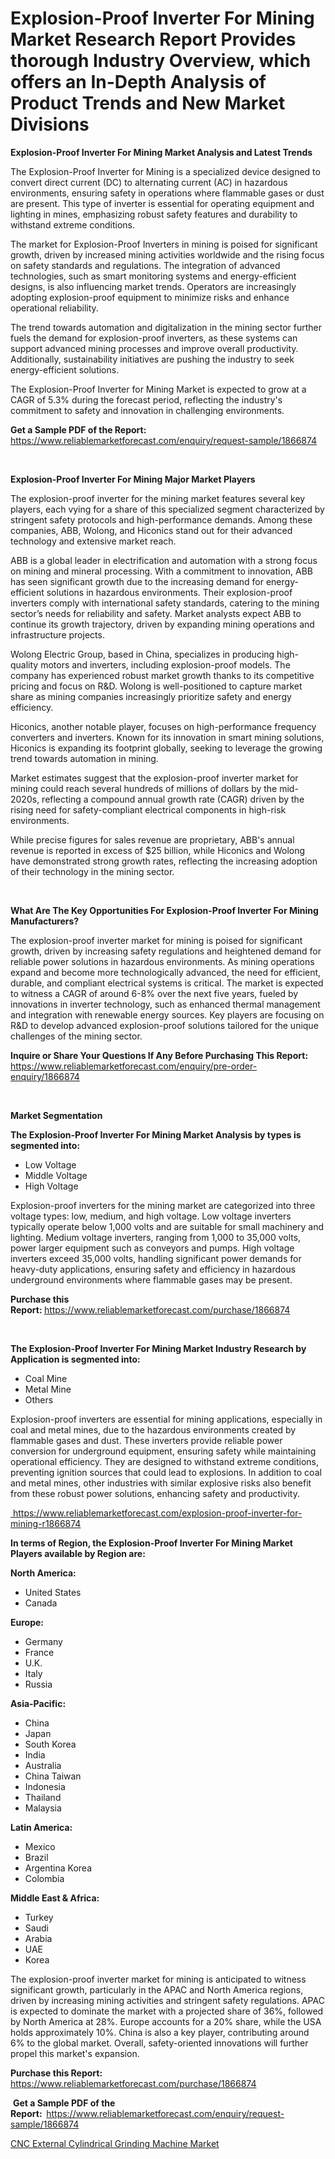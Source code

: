 <p><h1>Explosion-Proof Inverter For Mining Market Research Report Provides thorough Industry Overview, which offers an In-Depth Analysis of Product Trends and New Market Divisions</h1></p><p><strong>Explosion-Proof Inverter For Mining Market Analysis and Latest Trends</strong></p>
<p><p>The Explosion-Proof Inverter for Mining is a specialized device designed to convert direct current (DC) to alternating current (AC) in hazardous environments, ensuring safety in operations where flammable gases or dust are present. This type of inverter is essential for operating equipment and lighting in mines, emphasizing robust safety features and durability to withstand extreme conditions.</p><p>The market for Explosion-Proof Inverters in mining is poised for significant growth, driven by increased mining activities worldwide and the rising focus on safety standards and regulations. The integration of advanced technologies, such as smart monitoring systems and energy-efficient designs, is also influencing market trends. Operators are increasingly adopting explosion-proof equipment to minimize risks and enhance operational reliability.</p><p>The trend towards automation and digitalization in the mining sector further fuels the demand for explosion-proof inverters, as these systems can support advanced mining processes and improve overall productivity. Additionally, sustainability initiatives are pushing the industry to seek energy-efficient solutions.</p><p>The Explosion-Proof Inverter for Mining Market is expected to grow at a CAGR of 5.3% during the forecast period, reflecting the industry's commitment to safety and innovation in challenging environments.</p></p>
<p><strong>Get a Sample PDF of the Report:&nbsp;</strong> <a href="https://www.reliablemarketforecast.com/enquiry/request-sample/1866874?utm_campaign=3182&utm_medium=2&utm_source=Github&utm_content=ia&utm_term=12042025&utm_id=explosion-proof-inverter-for-mining">https://www.reliablemarketforecast.com/enquiry/request-sample/1866874</a></p>
<p>&nbsp;</p>
<p><strong>Explosion-Proof Inverter For Mining Major Market Players</strong></p>
<p><p>The explosion-proof inverter for the mining market features several key players, each vying for a share of this specialized segment characterized by stringent safety protocols and high-performance demands. Among these companies, ABB, Wolong, and Hiconics stand out for their advanced technology and extensive market reach.</p><p>ABB is a global leader in electrification and automation with a strong focus on mining and mineral processing. With a commitment to innovation, ABB has seen significant growth due to the increasing demand for energy-efficient solutions in hazardous environments. Their explosion-proof inverters comply with international safety standards, catering to the mining sector’s needs for reliability and safety. Market analysts expect ABB to continue its growth trajectory, driven by expanding mining operations and infrastructure projects.</p><p>Wolong Electric Group, based in China, specializes in producing high-quality motors and inverters, including explosion-proof models. The company has experienced robust market growth thanks to its competitive pricing and focus on R&D. Wolong is well-positioned to capture market share as mining companies increasingly prioritize safety and energy efficiency.</p><p>Hiconics, another notable player, focuses on high-performance frequency converters and inverters. Known for its innovation in smart mining solutions, Hiconics is expanding its footprint globally, seeking to leverage the growing trend towards automation in mining.</p><p>Market estimates suggest that the explosion-proof inverter market for mining could reach several hundreds of millions of dollars by the mid-2020s, reflecting a compound annual growth rate (CAGR) driven by the rising need for safety-compliant electrical components in high-risk environments.</p><p>While precise figures for sales revenue are proprietary, ABB's annual revenue is reported in excess of $25 billion, while Hiconics and Wolong have demonstrated strong growth rates, reflecting the increasing adoption of their technology in the mining sector.</p></p>
<p>&nbsp;</p>
<p><strong>What Are The Key Opportunities For Explosion-Proof Inverter For Mining Manufacturers?</strong></p>
<p><p>The explosion-proof inverter market for mining is poised for significant growth, driven by increasing safety regulations and heightened demand for reliable power solutions in hazardous environments. As mining operations expand and become more technologically advanced, the need for efficient, durable, and compliant electrical systems is critical. The market is expected to witness a CAGR of around 6-8% over the next five years, fueled by innovations in inverter technology, such as enhanced thermal management and integration with renewable energy sources. Key players are focusing on R&D to develop advanced explosion-proof solutions tailored for the unique challenges of the mining sector.</p></p>
<p><strong>Inquire or Share Your Questions If Any Before Purchasing This Report:</strong> <a href="https://www.reliablemarketforecast.com/enquiry/pre-order-enquiry/1866874?utm_campaign=3182&utm_medium=2&utm_source=Github&utm_content=ia&utm_term=12042025&utm_id=explosion-proof-inverter-for-mining">https://www.reliablemarketforecast.com/enquiry/pre-order-enquiry/1866874</a></p>
<p>&nbsp;</p>
<p><strong>Market Segmentation</strong></p>
<p><strong>The Explosion-Proof Inverter For Mining Market Analysis by types is segmented into:</strong></p>
<p><ul><li>Low Voltage</li><li>Middle Voltage</li><li>High Voltage</li></ul></p>
<p><p>Explosion-proof inverters for the mining market are categorized into three voltage types: low, medium, and high voltage. Low voltage inverters typically operate below 1,000 volts and are suitable for small machinery and lighting. Medium voltage inverters, ranging from 1,000 to 35,000 volts, power larger equipment such as conveyors and pumps. High voltage inverters exceed 35,000 volts, handling significant power demands for heavy-duty applications, ensuring safety and efficiency in hazardous underground environments where flammable gases may be present.</p></p>
<p><strong>Purchase this Report:&nbsp;</strong><a href="https://www.reliablemarketforecast.com/purchase/1866874?utm_campaign=3182&utm_medium=2&utm_source=Github&utm_content=ia&utm_term=12042025&utm_id=explosion-proof-inverter-for-mining">https://www.reliablemarketforecast.com/purchase/1866874</a></p>
<p>&nbsp;</p>
<p><strong>The Explosion-Proof Inverter For Mining Market Industry Research by Application is segmented into:</strong></p>
<p><ul><li>Coal Mine</li><li>Metal Mine</li><li>Others</li></ul></p>
<p><p>Explosion-proof inverters are essential for mining applications, especially in coal and metal mines, due to the hazardous environments created by flammable gases and dust. These inverters provide reliable power conversion for underground equipment, ensuring safety while maintaining operational efficiency. They are designed to withstand extreme conditions, preventing ignition sources that could lead to explosions. In addition to coal and metal mines, other industries with similar explosive risks also benefit from these robust power solutions, enhancing safety and productivity.</p></p>
<p><a href="https://www.reliablemarketforecast.com/explosion-proof-inverter-for-mining-r1866874?utm_campaign=3182&utm_medium=2&utm_source=Github&utm_content=ia&utm_term=12042025&utm_id=explosion-proof-inverter-for-mining">&nbsp;https://www.reliablemarketforecast.com/explosion-proof-inverter-for-mining-r1866874</a></p>
<p><strong>In terms of Region, the Explosion-Proof Inverter For Mining Market Players available by Region are:</strong></p>
<p>
    <p> <strong> North America: </strong>
        <ul>
            <li>United States</li>
            <li>Canada</li>
        </ul>
        </p> 
    <p> <strong> Europe: </strong>
        <ul>
            <li>Germany</li>
            <li>France</li>
            <li>U.K.</li>
            <li>Italy</li>
            <li>Russia</li>
        </ul>
        </p> 
    <p> <strong> Asia-Pacific: </strong>
        <ul>
            <li>China</li>
            <li>Japan</li>
            <li>South Korea</li>
            <li>India</li>
            <li>Australia</li>
            <li>China Taiwan</li>
            <li>Indonesia</li>
            <li>Thailand</li>
            <li>Malaysia</li>
        </ul>
        </p> 
    <p> <strong> Latin America: </strong>
        <ul>
            <li>Mexico</li>
            <li>Brazil</li>
            <li>Argentina Korea</li>
            <li>Colombia</li>
        </ul>
        </p> 
    <p> <strong> Middle East & Africa: </strong>
        <ul>
            <li>Turkey</li>
            <li>Saudi</li>
            <li>Arabia</li>
            <li>UAE</li>
            <li>Korea</li>
        </ul>
    </p>
    </p>
<p><p>The explosion-proof inverter market for mining is anticipated to witness significant growth, particularly in the APAC and North America regions, driven by increasing mining activities and stringent safety regulations. APAC is expected to dominate the market with a projected share of 36%, followed by North America at 28%. Europe accounts for a 20% share, while the USA holds approximately 10%. China is also a key player, contributing around 6% to the global market. Overall, safety-oriented innovations will further propel this market's expansion.</p></p>
<p><strong>Purchase this Report: </strong><a href="https://www.reliablemarketforecast.com/purchase/1866874?utm_campaign=3182&utm_medium=2&utm_source=Github&utm_content=ia&utm_term=12042025&utm_id=explosion-proof-inverter-for-mining">https://www.reliablemarketforecast.com/purchase/1866874</a></p>
<p>&nbsp;<strong>Get a Sample PDF of the Report:&nbsp;&nbsp;</strong><a href="https://www.reliablemarketforecast.com/enquiry/request-sample/1866874?utm_campaign=3182&utm_medium=2&utm_source=Github&utm_content=ia&utm_term=12042025&utm_id=explosion-proof-inverter-for-mining">https://www.reliablemarketforecast.com/enquiry/request-sample/1866874</a></p>
<p><strong></strong></p>
<p><p><a href="https://github.com/elodielamto06/Market-Research-Report-List-1/blob/main/cnc-external-cylindrical-grinding-machine-market.md?utm_campaign=3182&utm_medium=2&utm_source=Github&utm_content=ia&utm_term=12042025&utm_id=explosion-proof-inverter-for-mining">CNC External Cylindrical Grinding Machine Market</a></p></p>